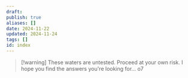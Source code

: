 ```yaml
---
draft: 
publish: true
aliases: []
date: 2024-11-22
updated: 2024-11-24
tags: []
id: index
---
```


> [!warning] These waters are untested. Proceed at your own risk.
> I hope you find the answers you're looking for… o7
